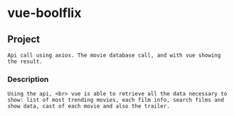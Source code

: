 # vue-boolflix

## Project
```
Api call using axios. The movie database call, and with vue showing the result.
```
### Description
```
Using the api, <br> vue is able to retrieve all the data necessary to show: list of most trending movies, each film info, search films and show data, cast of each movie and also the trailer. 


```

